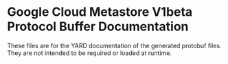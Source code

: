 # Google Cloud Metastore V1beta Protocol Buffer Documentation

These files are for the YARD documentation of the generated protobuf files.
They are not intended to be required or loaded at runtime.
